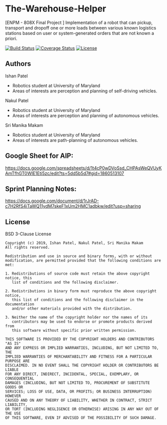 # The-Warehouse-Helper
[ENPM - 808X Final Project ] Implementation of a robot that can pickup, transport and dropoff one or more loads between various known logistics stations based on user or system-generated orders that are not known a priori.

[![Build Status](https://travis-ci.org/Ip-umd/The_Warehouse_Helper.svg?branch=iteration1)](https://travis-ci.org/Ip-umd/The_Warehouse_Helper)
[![Coverage Status](https://coveralls.io/repos/github/Ip-umd/The_Warehouse_Helper/badge.svg?branch=iteration1)](https://coveralls.io/github/Ip-umd/The_Warehouse_Helper?branch=iteration1)
[![License](https://img.shields.io/badge/License-BSD%203--Clause-blue.svg)](https://opensource.org/licenses/BSD-3-Clause)

## Authors

Ishan Patel
 - Robotics student at University of Maryland
 - Areas of interests are perception and planning of self-driving vehicles.

Nakul Patel 
 - Robotics student at University of Maryland
 - Areas of interests are perception and planning of autonomous vehicles.
	
Sri Manika Makam
 - Robotics student at University of Maryland
 - Areas of interests are path-planning of autonomous vehicles.

## Google Sheet for AIP:

https://docs.google.com/spreadsheets/d/1t4cP0wDVoSsd_CHPAsWeQVUyKAmTfhGT0WIE1Eti5zc/edit?ts=5dd5b5d7#gid=1860513107

## Sprint Planning Notes:

https://docs.google.com/document/d/1rJrAD-c7H2RfS4iTaWQ11ydM7skeF1xUm2HMC1adbkw/edit?usp=sharing

## License 

BSD 3-Clause License
```
Copyright (c) 2019, Ishan Patel, Nakul Patel, Sri Manika Makam
All rights reserved.

Redistribution and use in source and binary forms, with or without
modification, are permitted provided that the following conditions are met:

1. Redistributions of source code must retain the above copyright notice, this
   list of conditions and the following disclaimer.

2. Redistributions in binary form must reproduce the above copyright notice,
   this list of conditions and the following disclaimer in the documentation
   and/or other materials provided with the distribution.

3. Neither the name of the copyright holder nor the names of its
   contributors may be used to endorse or promote products derived from
   this software without specific prior written permission.

THIS SOFTWARE IS PROVIDED BY THE COPYRIGHT HOLDERS AND CONTRIBUTORS "AS IS"
AND ANY EXPRESS OR IMPLIED WARRANTIES, INCLUDING, BUT NOT LIMITED TO, THE
IMPLIED WARRANTIES OF MERCHANTABILITY AND FITNESS FOR A PARTICULAR PURPOSE ARE
DISCLAIMED. IN NO EVENT SHALL THE COPYRIGHT HOLDER OR CONTRIBUTORS BE LIABLE
FOR ANY DIRECT, INDIRECT, INCIDENTAL, SPECIAL, EXEMPLARY, OR CONSEQUENTIAL
DAMAGES (INCLUDING, BUT NOT LIMITED TO, PROCUREMENT OF SUBSTITUTE GOODS OR
SERVICES; LOSS OF USE, DATA, OR PROFITS; OR BUSINESS INTERRUPTION) HOWEVER
CAUSED AND ON ANY THEORY OF LIABILITY, WHETHER IN CONTRACT, STRICT LIABILITY,
OR TORT (INCLUDING NEGLIGENCE OR OTHERWISE) ARISING IN ANY WAY OUT OF THE USE
OF THIS SOFTWARE, EVEN IF ADVISED OF THE POSSIBILITY OF SUCH DAMAGE.
```
